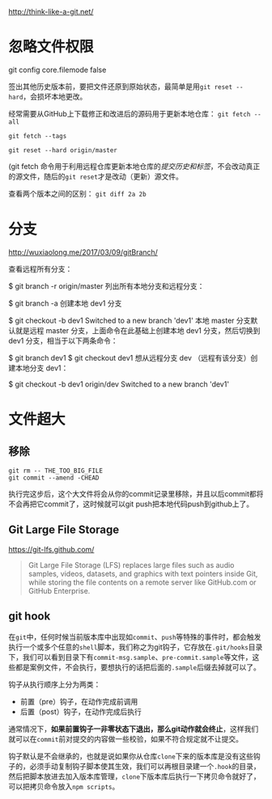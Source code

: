 http://think-like-a-git.net/

# 忽略文件权限
git config core.filemode false

签出其他历史版本前，要把文件还原到原始状态，最简单是用`git reset --hard`，会损坏本地更改。

经常需要从GitHub上下载修正和改进后的源码用于更新本地仓库：
`git fetch --all`

`git fetch --tags` 

`git reset --hard origin/master`

(git fetch 命令用于利用远程仓库更新本地仓库的*提交历史和标签*，不会改动真正的源文件，随后的`git reset`才是改动（更新）源文件。

查看两个版本之间的区别：
`git diff 2a 2b`

# 分支
http://wuxiaolong.me/2017/03/09/gitBranch/

查看远程所有分支：

$ git branch -r
  origin/master
列出所有本地分支和远程分支：

$ git branch -a
创建本地 dev1 分支

$ git checkout -b dev1 
Switched to a new branch 'dev1'
本地 master 分支默认就是远程 master 分支，上面命令在此基础上创建本地 dev1 分支，然后切换到 dev1 分支，相当于以下两条命令：


$ git branch dev1
$ git checkout dev1
想从远程分支 dev （远程有该分支）创建本地分支 dev1：


$ git checkout -b dev1 origin/dev
Switched to a new branch 'dev1'

# 文件超大
## 移除

```
git rm -- THE_TOO_BIG_FILE
git commit --amend -CHEAD
```
执行完这步后，这个大文件将会从你的commit记录里移除，并且以后commit都将不会再把它commit了，这时候就可以git push把本地代码push到github上了。


## Git Large File Storage
https://git-lfs.github.com/

>Git Large File Storage (LFS) replaces large files such as audio samples, videos, datasets, and graphics with text pointers inside Git, while storing the file contents on a remote server like GitHub.com or GitHub Enterprise.





## git hook

在`git`中，任何时候当前版本库中出现如`commit`、`push`等特殊的事件时，都会触发执行一个或多个任意的`shell`脚本，我们称之为git钩子，它存放在`.git/hooks`目录下，我们可以看到目录下有`commit-msg.sample`、`pre-commit.sample`等文件，这些都是案例文件，不会执行，要想执行的话把后面的`.sample`后缀去掉就可以了。

钩子从执行顺序上分为两类：

- 前置（pre）钩子，在动作完成前调用
- 后置（post）钩子，在动作完成后执行

通常情况下，**如果前置钩子一非零状态下退出，那么git动作就会终止**，这样我们就可以在`commit`前对提交的内容做一些校验，如果不符合规定就不让提交。

钩子默认是不会继承的，也就是说如果你从仓库`clone`下来的版本库是没有这些钩子的，必须手动复制钩子脚本使其生效，我们可以再根目录建一个`.hook`的目录，然后把脚本放进去加入版本库管理，`clone`下版本库后执行一下拷贝命令就好了，可以把拷贝命令放入`npm scripts`。